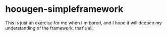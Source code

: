 # hoougen-simpleframework
This is just an exercise for me when I'm bored, and I hope it will deepen my understanding of the framework, that's all.
